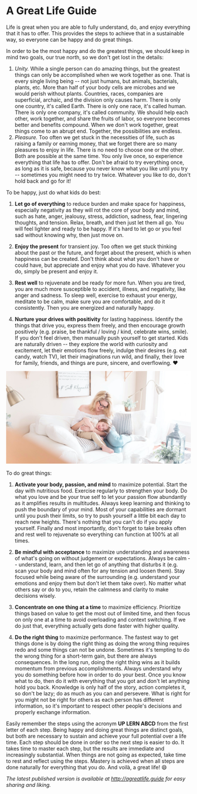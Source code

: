 A Great Life Guide
==================

Life is great when you are able to fully understand, do, and enjoy everything that it has to offer. This provides
the steps to achieve that in a sustainable way, so everyone can be happy and do great things.

In order to be the most happy and do the greatest things, we should keep in mind two goals, our true north, so we don't
get lost in the details:

1. *Unity.* While a single person can do amazing things, but the greatest things can only be accomplished when we work
   together as one. That is every single living being -- not just humans, but animals, bacterials, plants, etc. More
   than half of your body cells are microbes and we would perish without plants. Countries, races, companies are
   superficial, archaic, and the division only causes harm. There is only one country, it's called Earth. There is only
   one race, it's called human. There is only one company, it's called community. We should help each other, work
   together, and share the fruits of labor, so everyone becomes better and benefits compound. When we don't work
   together, great things come to an abrupt end. Together, the possibilities are endless.
2. *Pleasure.* Too often we get stuck in the necessities of life, such as raising a family or earning money, that we
   forget there are so many pleasures to enjoy in life. There is no need to choose one or the other. Both are possible
   at the same time. You only live once, so experience everything that life has to offer. Don't be afraid to try
   everything once, as long as it is safe, because you never know what you like until you try -- sometimes you might
   need to try twice. Whatever you like to do, don't hold back and go for it!

To be happy, just do what kids do best:

1. **Let go of everything** to reduce burden and make space for happiness, especially negativity as they will rot the
   core of your body and mind, such as hate, anger, jealousy, stress, addiction, sadness, fear, lingering thoughts,
   and tension. Relax, breath, and then just let them all go. You will feel lighter and ready to be happy. If it's hard
   to let go or you feel sad without knowing why, then just move on.

2. **Enjoy the present** for transient joy. Too often we get stuck thinking about the past or the future, and forget
   about the present, which is when happiness can be created. Don't think about what you don't have or could have, but
   appreciate and enjoy what you do have. Whatever you do, simply be present and enjoy it.

3. **Rest well** to rejuvenate and be ready for more fun. When you are tired, you are much more susceptible to accident,
   illness, and negativity, like anger and sadness. To sleep well, exercise to exhaust your energy, meditate to be calm,
   make sure you are comfortable, and do it consistently. Then you are energized and naturally happy.

3. **Nurture your drives with positivity** for lasting happiness. Identify the things that drive you, express them
   freely, and then encourage growth positively (e.g. praise, be thankful / loving / kind, celebrate wins, smile). If
   you don't feel driven, then manually push yourself to get started. Kids are naturally driven -- they explore the
   world with curiosity and excitement, let their emotions flow freely, indulge their desires (e.g. eat candy,
   watch TV), let their imaginations run wild, and finally, their love for family, friends, and things are pure,
   sincere, and overflowing. :heart:

<img src="great-life-by-paige-cody.jpg">

To do great things:

1. **Activate your body, passion, and mind** to maximize potential. Start the day with nutritious food. Exercise
   regularly to strengthen your body. Do what you love and be your true self to let your passion flow abundantly as it
   amplifies results in multitudes. Always keep learning and thinking to push the boundary of your mind. Most of your
   capabilities are dormant until you push their limits, so try to push yourself a little bit each day to reach new
   heights. There's nothing that you can't do if you apply yourself. Finally and most importantly, don't forget to take
   breaks often and rest well to rejuvenate so everything can function at 100% at all times.

2. **Be mindful with acceptance** to maximize understanding and awareness of what's going on without judgement or
   expectations. Always be calm -- understand, learn, and then let go of anything that disturbs it (e.g. scan your body
   and mind often for any tension and loosen them). Stay focused while being aware of the surrounding (e.g. understand
   your emotions and enjoy them but don't let them take over). No matter what others say or do to you, retain the
   calmness and clarity to make decisions wisely.

3. **Concentrate on one thing at a time** to maximize efficiency. Prioritize things based on value to get the most out
   of limited time, and then focus on only one at a time to avoid overloading and context switching. If we do just that,
   everything actually gets done faster with higher quality.

4. **Do the right thing** to maximize performance. The fastest way to get things done is by doing the right thing as
   doing the wrong thing requires redo and some things can not be undone. Sometimes it's tempting to do the wrong thing
   for a short-term gain, but there are always consequences. In the long run, doing the right thing wins as it builds
   momentum from previous accomplishments. Always understand why you do something before how in order to do your best.
   Once you know what to do, then do it with everything that you got and don't let anything hold you back.
   Knowledge is only half of the story, action completes it, so don't be lazy; do as much as you can and persevere.
   What is right for you might not be right for others as each person has different information, so it's important to
   respect other people's decisions and properly exchange information.

Easily remember the steps using the acronym **UP LERN ABCD** from the first letter of each step. Being happy and doing
great things are distinct goals, but both are necessary to sustain and achieve your full potential over a life time.
Each step should be done in order so the next step is easier to do. It takes time to master each step, but the results
are immediate and increasingly substantial. When things are not going as expected, take time to rest and reflect using
the steps. Mastery is achieved when all steps are done naturally for everything that you do. And voilà, a great life! :smile:

*The latest published version is available at http://agreatlife.guide for easy sharing and liking.*
